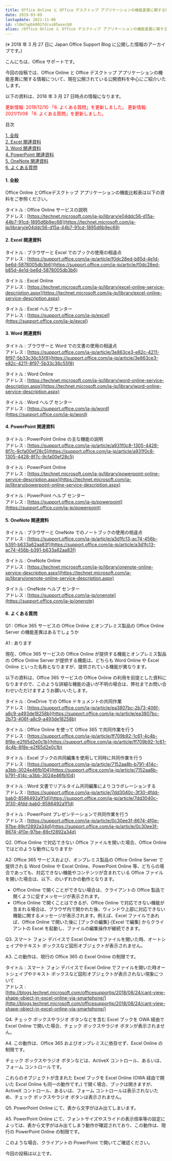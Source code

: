```yaml
---
title: Office Online と Office デスクトップ アプリケーションの機能差異に関する情報
date: 2019-03-09
lastupdate: 2021-11-08
id: cl0m7opbk001fdcvs05wsecb0
alias: /Office Online と Office デスクトップ アプリケーションの機能差異に関する情報/
---
```


(※ 2018 年 3 月 27 日に Japan Office Support Blog に公開した情報のアーカイブです。)

こんにちは、Office サポートです。

  

今回の投稿では、Office Online と Office デスクトップ アプリケーションの機能差異に関する情報について、現在公開されている公開資料を中心にご紹介いたします。

  

以下の資料は、2018 年 3 月 27 日時点の情報になります。

  

<span style="color:#ff0000">更新情報: 2018/12/10 「6. よくある質問」を更新しました。</span>
<span style="color:#ff0000">更新情報: 2021/11/08 「6. よくある質問」を更新しました。</span>

  

  

目次  
  
[1\. 全般](#1-全般)  
[2\. Excel 関連資料](#2-Excel-関連資料)  
[3\. Word 関連資料](#3-Word-関連資料)  
[4\. PowerPoint 関連資料](#4-PowerPoint-関連資料)  
[5\. OneNote 関連資料](#5-OneNote-関連資料)  
[6\. よくある質問](#6-よくある質問)

  

  

#### **1\. 全般**

  

Office Online とOfficeデスクトップ アプリケーションの機能比較表は以下の資料をご参照ください。

  

タイトル : Office Online サービスの説明  
アドレス : [https://technet.microsoft.com/ja-jp/library/e04ddc56-d15a-44b7-91cd-1895d6b9ec68](https://technet.microsoft.com/ja-jp/library/e04ddc56-d15a-44b7-91cd-1895d6b9ec68)

  

  

#### **2\. Excel 関連資料**

  

タイトル : ブラウザーと Excel でのブックの使用の相違点  
アドレス : [https://support.office.com/ja-jp/article/f0dc28ed-b85d-4e1d-be6d-5878005db3b6](https://support.office.com/ja-jp/article/f0dc28ed-b85d-4e1d-be6d-5878005db3b6)

  

タイトル : Excel Online  
アドレス : [https://technet.microsoft.com/ja-jp/library/excel-online-service-description.aspx](https://technet.microsoft.com/ja-jp/library/excel-online-service-description.aspx)

  

タイトル : Excel ヘルプ センター  
アドレス : [https://support.office.com/ja-jp/excel](https://support.office.com/ja-jp/excel)

  

  

#### **3\. Word 関連資料**

  

タイトル : ブラウザーと Word での文書の使用の相違点  
アドレス : [https://support.office.com/ja-jp/article/3e863ce3-e82c-4211-8f97-5b33c36c55f8](https://support.office.com/ja-jp/article/3e863ce3-e82c-4211-8f97-5b33c36c55f8)

  

タイトル : Word Online  
アドレス : [https://technet.microsoft.com/ja-jp/library/word-online-service-description.aspx](https://technet.microsoft.com/ja-jp/library/word-online-service-description.aspx)

  

タイトル : Word ヘルプ センター  
アドレス : [https://support.office.com/ja-jp/word](https://support.office.com/ja-jp/word)

  

  

#### **4\. PowerPoint 関連資料**

  

タイトル : PowerPoint Online の主な機能の説明  
アドレス : [https://support.office.com/ja-jp/article/a931f0c8-1305-4428-8f7c-9cfa00ef28c5](https://support.office.com/ja-jp/article/a931f0c8-1305-4428-8f7c-9cfa00ef28c5)

  

タイトル : PowerPoint Online  
アドレス : [https://technet.microsoft.com/ja-jp/library/powerpoint-online-service-description.aspx](https://technet.microsoft.com/ja-jp/library/powerpoint-online-service-description.aspx)

  

タイトル : PowerPoint ヘルプ センター  
アドレス : [https://support.office.com/ja-jp/powerpoint](https://support.office.com/ja-jp/powerpoint)

  

  

#### **5\. OneNote 関連資料**

  

タイトル : ブラウザーと OneNote でのノートブックの使用の相違点  
アドレス : [https://support.office.com/ja-jp/article/a3d1fc13-ac74-456b-b391-b633a62aa83f](https://support.office.com/ja-jp/article/a3d1fc13-ac74-456b-b391-b633a62aa83f)

  

タイトル : OneNote Online  
アドレス : [https://technet.microsoft.com/ja-jp/library/onenote-online-service-description.aspx](https://technet.microsoft.com/ja-jp/library/onenote-online-service-description.aspx)

  

タイトル : OneNote ヘルプ センター  
アドレス : [https://support.office.com/ja-jp/onenote](https://support.office.com/ja-jp/onenote)

  

  

#### **6\. よくある質問**

  

Q1 : Office 365 サービスの Office Online とオンプレミス製品の Office Online Server の機能差異はあるでしょうか

  

A1 : あります

  

現在、Office 365 サービスの Office Online が提供する機能とオンプレミス製品の Office Online Server が提供する機能は、どちらも Word Online や Excel Online といった名称となりますが、提供されている機能が異なります。

  

以下の資料は、Office 365 サービスの Office Online の利用を前提とした資料になりますので、このような詳細な機能の違いが不明の場合は、弊社までお問い合わせいただけますようお願いいたします。

  

タイトル : OneDrive での Office ドキュメントの共同作業  
アドレス : [https://support.office.com/ja-jp/article/ea3807bc-2b73-406f-a8c9-a493de18258b](https://support.office.com/ja-jp/article/ea3807bc-2b73-406f-a8c9-a493de18258b)

  

タイトル : Office Online を使って Office 365 で共同作業を行う  
アドレス : [https://support.office.com/ja-jp/article/ff709b92-1c61-4c4b-8f8e-e2f65d2e0c1b](https://support.office.com/ja-jp/article/ff709b92-1c61-4c4b-8f8e-e2f65d2e0c1b)

  

タイトル : Excel ブックの共同編集を使用して同時に共同作業を行う  
アドレス : [https://support.office.com/ja-jp/article/7152aa8b-b791-414c-a3bb-3024e46fb104](https://support.office.com/ja-jp/article/7152aa8b-b791-414c-a3bb-3024e46fb104)

  

タイトル : Word 文書でリアルタイム共同編集によりコラボレーションする  
アドレス : [https://support.office.com/ja-jp/article/7dd3040c-3f30-4fdd-bab0-8586492a1f1d](https://support.office.com/ja-jp/article/7dd3040c-3f30-4fdd-bab0-8586492a1f1d)

  

タイトル : PowerPoint プレゼンテーションで共同作業を行う  
アドレス : [https://support.office.com/ja-jp/article/0c30ee3f-8674-4f0e-97be-89cf2892a34d](https://support.office.com/ja-jp/article/0c30ee3f-8674-4f0e-97be-89cf2892a34d)

  

  

Q2. Office Online で対応できない Office ファイルを開いた場合、Office Online ではどのような動作になりますか

  

A2: Office 365 サービスおよび、オンプレミス製品の Office Online Server で提供される Word Online や Excel Online、PowerPoint Online 等、どちらの場合であっても、対応できない機能やコンテンツが含まれている Office ファイルを開いた場合は、以下、のいずれかの動作となります。

  

*   Office Online で開くことができない場合は、クライアントの Office 製品で開くように促すメッセージが表示されます。
*   Office Online で開くことはできるが、Office Online で対応できない機能が含まれる場合は、ブラウザ内で開かれた後、ウィンドウ上部に対応できない機能に関するメッセージが表示されます。例えば、Excel ファイルであれば、Office Online で開いた後に \[ブックの編集\]-\[Excel で編集\] からクライアントの Excel を起動し、ファイルの編集操作が継続できます。  
    

  

  

Q3. スマート フォン デバイスで Excel Online でファイルを開いた時、オートシェイプやテキスト ボックスなど図形オブジェクトが表示されません。

  

A3. この動作は、現行の Office 365 の Excel Online の制限です。

  

タイトル : スマート フォン デバイスで Excel Online でファイルを開いた時オートシェイプやテキスト ボックスなど図形オブジェクトが表示されない現象について  
アドレス : [http://blogs.technet.microsoft.com/officesupportjp/2018/08/24/cant-view-shape-object-in-excel-online-via-smartphone/](http://blogs.technet.microsoft.com/officesupportjp/2018/08/24/cant-view-shape-object-in-excel-online-via-smartphone/)

  

  

Q4. チェック ボックスやラジオ ボタンなどを含む Excel ブックを OWA 経由で Excel Online で開いた場合、チェック ボックスやラジオ ボタンが表示されません。

  

A4. この動作は、Office 365 およびオンプレミスに依存せず、Excel Online の制限です。  
  
チェック ボックスやラジオ ボタンなどは、ActiveX コントロール、あるいは、フォーム コントロールです。  
  
これらのオブジェクトが含まれた Excel ブックを Excel Online (OWA 経由で開いた Excel Online も同一の動作です。) で開く場合、ブックは開きますが、ActiveX コントロール、あるいは、フォーム コントロールは表示されないため、チェック ボックスやラジオ ボタンは表示されません。

  

Q5. PowerPoint Online にて、表から文字がはみ出てしまいます。


A5. PowerPoint Online にて、フォントサイズやスライドの表示倍率等の設定によっては、表から文字がはみ出てしまう動作が確認されており、この動作は、現行の PowerPoint Online の制限です。

このような場合、クライアントの PowerPoint で開いてご確認ください。


今回の投稿は以上です。